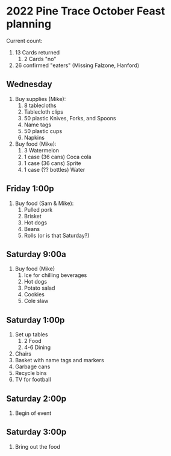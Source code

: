 # 2022 Pine Trace October Feast planning

Current count:

1. 13 Cards returned
    1. 2 Cards "no"
1. 26 confirmed "eaters" (Missing Falzone, Hanford)

## Wednesday

1. Buy supplies (Mike):
    1. 8 tablecloths
    1. Tablecloth clips
    1. 50 plastic Knives, Forks, and Spoons
    1. Name tags
    1. 50 plastic cups
    1. Napkins
1. Buy food (Mike):
    1. 3 Watermelon
    1. 1 case (36 cans) Coca cola
    1. 1 case (36 cans) Sprite
    1. 1 case (?? bottles) Water

## Friday 1:00p

1. Buy food (Sam & Mike):
    1. Pulled pork
    1. Brisket
    1. Hot dogs
    1. Beans
    1. Rolls (or is that Saturday?)

## Saturday 9:00a

1. Buy food (Mike)
    1. Ice for chilling beverages
    1. Hot dogs
    1. Potato salad
    1. Cookies
    1. Cole slaw

## Saturday 1:00p

1. Set up tables
    1. 2 Food
    1. 4-6 Dining
1. Chairs
1. Basket with name tags and markers
1. Garbage cans
1. Recycle bins
1. TV for football

## Saturday 2:00p

1. Begin of event

## Saturday 3:00p

1. Bring out the food
